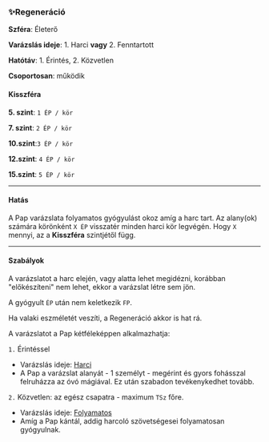 ### ✨Regeneráció

**Szféra**: Életerő

**Varázslás ideje**: 1. Harci **vagy** 2. Fenntartott

**Hatótáv**: 1. Érintés, 2. Közvetlen

**Csoportosan**: működik

#### Kisszféra

**5. szint**: `1 ÉP / kör`

**7. szint**: `2 ÉP / kör`

**10.szint**:`3 ÉP / kör`

**12.szint**: `4 ÉP / kör`

**15.szint**: `5 ÉP / kör`

---
#### Hatás

A Pap varázslata folyamatos gyógyulást okoz amíg a harc tart. Az alany(ok) számára körönként `X ÉP` visszatér minden harci kör legvégén. Hogy `X` mennyi, az a **Kisszféra** szintjétől függ.

---
#### Szabályok

A varázslatot a harc elején, vagy alatta lehet megidézni, korábban "előkészíteni" nem lehet, ekkor a varázslat létre sem jön.

A gyógyult `ÉP` után nem keletkezik `FP`.

Ha valaki eszméletét veszíti, a Regeneráció akkor is hat rá.

A varázslatot a Pap kétféleképpen alkalmazhatja:

`1.` Érintéssel
- Varázslás ideje: [Harci](../102_papi.magia.alapszabalyok.md#var%C3%A1zsl%C3%A1s-ideje)
- A Pap a varázslat alanyát - 1 személyt - megérint és gyors fohásszal felruházza az óvó mágiával. Ez után szabadon tevékenykedhet tovább. 


`2.` Közvetlen: az egész csapatra - maximum `TSz` főre.
- Varázslás ideje: [Folyamatos](../102_papi.magia.alapszabalyok.md#var%C3%A1zsl%C3%A1s-ideje)
- Amíg a Pap kántál, addig harcoló szövetségesei folyamatosan gyógyulnak. 
